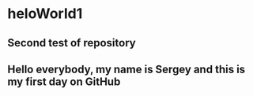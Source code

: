 # heloWorld1
Second test of repository
-----
Hello everybody, my name is Sergey and this is my first day on GitHub
-----
